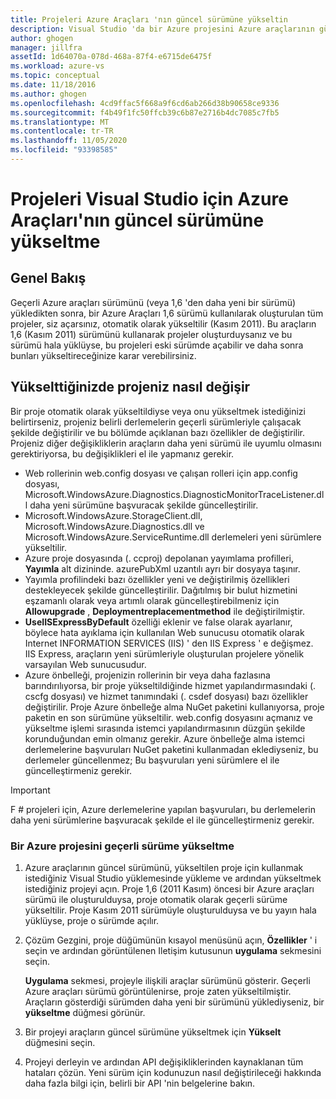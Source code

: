 ```yaml
---
title: Projeleri Azure Araçları 'nın güncel sürümüne yükseltin
description: Visual Studio 'da bir Azure projesini Azure araçlarının güncel sürümüne nasıl yükselteceğinizi öğrenin
author: ghogen
manager: jillfra
assetId: 1d64070a-078d-468a-87f4-e6715de6475f
ms.workload: azure-vs
ms.topic: conceptual
ms.date: 11/18/2016
ms.author: ghogen
ms.openlocfilehash: 4cd9ffac5f668a9f6cd6ab266d38b90658ce9336
ms.sourcegitcommit: f4b49f1fc50ffcb39c6b87e2716b4dc7085c7fb5
ms.translationtype: MT
ms.contentlocale: tr-TR
ms.lasthandoff: 11/05/2020
ms.locfileid: "93398585"
---
```

# <a name="how-to-upgrade-projects-to-the-current-version-of-the-azure-tools-for-visual-studio"></a>Projeleri Visual Studio için Azure Araçları'nın güncel sürümüne yükseltme
## <a name="overview"></a>Genel Bakış
Geçerli Azure araçları sürümünü (veya 1,6 'den daha yeni bir sürümü) yükledikten sonra, bir Azure Araçları 1,6 sürümü kullanılarak oluşturulan tüm projeler, siz açarsınız, otomatik olarak yükseltilir (Kasım 2011). Bu araçların 1,6 (Kasım 2011) sürümünü kullanarak projeler oluşturduysanız ve bu sürümü hala yüklüyse, bu projeleri eski sürümde açabilir ve daha sonra bunları yükseltireceğinize karar verebilirsiniz.

## <a name="how-your-project-changes-when-you-upgrade-it"></a>Yükselttiğinizde projeniz nasıl değişir
Bir proje otomatik olarak yükseltildiyse veya onu yükseltmek istediğinizi belirtirseniz, projeniz belirli derlemelerin geçerli sürümleriyle çalışacak şekilde değiştirilir ve bu bölümde açıklanan bazı özellikler de değiştirilir. Projeniz diğer değişikliklerin araçların daha yeni sürümü ile uyumlu olmasını gerektiriyorsa, bu değişiklikleri el ile yapmanız gerekir.

* Web rollerinin web.config dosyası ve çalışan rolleri için app.config dosyası, Microsoft.WindowsAzure.Diagnostics.DiagnosticMonitorTraceListener.dll daha yeni sürümüne başvuracak şekilde güncelleştirilir.
* Microsoft.WindowsAzure.StorageClient.dll, Microsoft.WindowsAzure.Diagnostics.dll ve Microsoft.WindowsAzure.ServiceRuntime.dll derlemeleri yeni sürümlere yükseltilir.
* Azure proje dosyasında (. ccproj) depolanan yayımlama profilleri, **Yayımla** alt dizininde. azurePubXml uzantılı ayrı bir dosyaya taşınır.
* Yayımla profilindeki bazı özellikler yeni ve değiştirilmiş özellikleri destekleyecek şekilde güncelleştirilir. Dağıtılmış bir bulut hizmetini eşzamanlı olarak veya artımlı olarak güncelleştirebilmeniz için **Allowupgrade** , **Deploymentreplacementmethod** ile değiştirilmiştir.
* **UseIISExpressByDefault** özelliği eklenir ve false olarak ayarlanır, böylece hata ayıklama için kullanılan Web sunucusu otomatik olarak Internet INFORMATION SERVICES (IIS) ' den IIS Express ' e değişmez. IIS Express, araçların yeni sürümleriyle oluşturulan projelere yönelik varsayılan Web sunucusudur.
* Azure önbelleği, projenizin rollerinin bir veya daha fazlasına barındırılıyorsa, bir proje yükseltildiğinde hizmet yapılandırmasındaki (. cscfg dosyası) ve hizmet tanımındaki (. csdef dosyası) bazı özellikler değiştirilir. Proje Azure önbelleğe alma NuGet paketini kullanıyorsa, proje paketin en son sürümüne yükseltilir. web.config dosyasını açmanız ve yükseltme işlemi sırasında istemci yapılandırmasının düzgün şekilde korunduğundan emin olmanız gerekir. Azure önbelleğe alma istemci derlemelerine başvuruları NuGet paketini kullanmadan eklediyseniz, bu derlemeler güncellenmez; Bu başvuruları yeni sürümlere el ile güncelleştirmeniz gerekir.

> [!IMPORTANT]
> F # projeleri için, Azure derlemelerine yapılan başvuruları, bu derlemelerin daha yeni sürümlerine başvuracak şekilde el ile güncelleştirmeniz gerekir.
>
>

### <a name="how-to-upgrade-an-azure-project-to-the-current-release"></a>Bir Azure projesini geçerli sürüme yükseltme
1. Azure araçlarının güncel sürümünü, yükseltilen proje için kullanmak istediğiniz Visual Studio yüklemesinde yükleme ve ardından yükseltmek istediğiniz projeyi açın. Proje 1,6 (2011 Kasım) öncesi bir Azure araçları sürümü ile oluşturulduysa, proje otomatik olarak geçerli sürüme yükseltilir. Proje Kasım 2011 sürümüyle oluşturulduysa ve bu yayın hala yüklüyse, proje o sürümde açılır.
2. Çözüm Gezgini, proje düğümünün kısayol menüsünü açın, **Özellikler** ' i seçin ve ardından görüntülenen Iletişim kutusunun **uygulama** sekmesini seçin.

    **Uygulama** sekmesi, projeyle ilişkili araçlar sürümünü gösterir. Geçerli Azure araçları sürümü görüntülenirse, proje zaten yükseltilmiştir. Araçların gösterdiği sürümden daha yeni bir sürümünü yüklediyseniz, bir **yükseltme** düğmesi görünür.
3. Bir projeyi araçların güncel sürümüne yükseltmek için **Yükselt** düğmesini seçin.
4. Projeyi derleyin ve ardından API değişikliklerinden kaynaklanan tüm hataları çözün. Yeni sürüm için kodunuzun nasıl değiştirileceği hakkında daha fazla bilgi için, belirli bir API 'nin belgelerine bakın.
